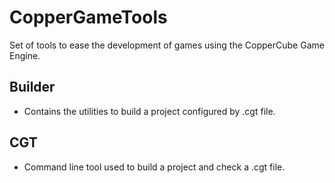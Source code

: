 # CopperGameTools

Set of tools to ease the development of games using the CopperCube Game Engine.

## Builder

- Contains the utilities to build a project configured by .cgt file.

## CGT

- Command line tool used to build a project and check a .cgt file.
